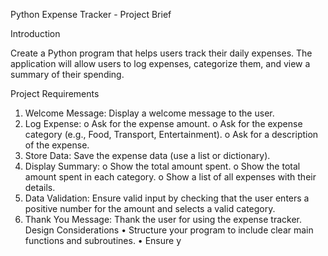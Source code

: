 Python Expense Tracker - Project Brief 

Introduction 

Create a Python program that helps users track their daily expenses. The application will allow users 
to log expenses, categorize them, and view a summary of their spending. 

Project Requirements 

1. Welcome Message: Display a welcome message to the user. 
2. Log Expense: 
	o Ask for the expense amount. 
	o Ask for the expense category (e.g., Food, Transport, Entertainment). 
	o Ask for a description of the expense. 
3. Store Data: Save the expense data (use a list or dictionary). 
4. Display Summary: 
	o Show the total amount spent. 
	o Show the total amount spent in each category. 
	o Show a list of all expenses with their details. 
5. Data Validation: Ensure valid input by checking that the user enters a positive number for 
the amount and selects a valid category. 
6. Thank You Message: Thank the user for using the expense tracker. 
Design Considerations 
	• Structure your program to include clear main functions and subroutines. 
	• Ensure y
